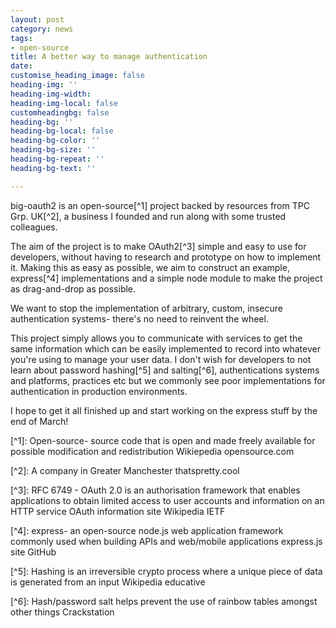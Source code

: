 ```yaml
---
layout: post
category: news
tags:
- open-source
title: A better way to manage authentication
date: 
customise_heading_image: false
heading-img: ''
heading-img-width: 
heading-img-local: false
customheadingbg: false
heading-bg: ''
heading-bg-local: false
heading-bg-color: ''
heading-bg-size: ''
heading-bg-repeat: ''
heading-bg-text: ''

---
```

big-oauth2 is an open-source\[^1\] project backed by resources from TPC Grp. UK\[^2\], a business I founded and run along with some trusted colleagues.

The aim of the project is to make OAuth2\[^3\] simple and easy to use for developers, without having to research and prototype on how to implement it. Making this as easy as possible, we aim to construct an example, express\[^4\] implementations and a simple node module to make the project as drag-and-drop as possible.

We want to stop the implementation of arbitrary, custom, insecure authentication systems- there's no need to reinvent the wheel.

This project simply allows you to communicate with services to get the same information which can be easily implemented to record into whatever you're using to manage your user data. I don't wish for developers to not learn about password hashing\[^5\] and salting\[^6\], authentications systems and platforms, practices etc but we commonly see poor implementations for authentication in production environments.

I hope to get it all finished up and start working on the express stuff by the end of March!

\[^1\]: Open-source- source code that is open and made freely available for possible modification and redistribution Wikiepedia opensource.com

\[^2\]: A company in Greater Manchester thatspretty.cool

\[^3\]: RFC 6749 - OAuth 2.0 is an authorisation framework that enables applications to obtain limited access to user accounts and information on an HTTP service OAuth information site Wikipedia IETF

\[^4\]: express- an open-source node.js web application framework commonly used when building APIs and web/mobile applications express.js site GitHub

\[^5\]: Hashing is an irreversible crypto process where a unique piece of data is generated from an input Wikipedia educative

\[^6\]: Hash/password salt helps prevent the use of rainbow tables amongst other things Crackstation